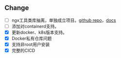 ## Change
- [ ] ngx工具类库抽离，单独成立项目。[github repo][NGX_REPO]，[docs][NGX_DOCS]  
- [ ] 添加对containerd支持。
- [X] 更新docker、k8s版本支持。 
- [X] Docker私有仓库问题
- [X] 支持非root用户安装
- [X] 完整的CICD

[NGX_DOCS]: https://ihaiker.github.io/ngx
[NGX_REPO]: https://github.com/ihaiker/ngx 
